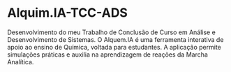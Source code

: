 # Alquim.IA-TCC-ADS
Desenvolvimento do meu Trabalho de Conclusão de Curso em Análise e Desenvolvimento de Sistemas. O Alquem.IA é uma ferramenta interativa de apoio ao ensino de Química, voltada para estudantes. A aplicação permite simulações práticas e auxilia na aprendizagem de reações da Marcha Analítica.
